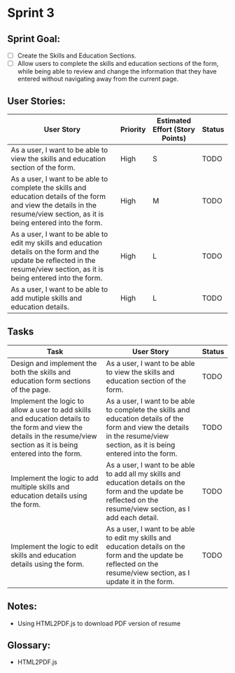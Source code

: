 # Sprint 3

## Sprint Goal:
- [ ] Create the Skills and Education Sections.  
- [ ] Allow users to complete the skills and education sections of the form, while being able to review and change the information that they have entered without navigating away from the current page. 

## User Stories:

| User Story | Priority | Estimated Effort (Story Points) | Status |
|---|---|---|---|
| As a user, I want to be able to view the skills and education section of the form. | High | S | TODO |
| As a user, I want to be able to complete the skills and education details of the form and view the details in the resume/view section, as it is being entered into the form. | High | M | TODO |
| As a user, I want to be able to edit my skills and education details on the form and the update be reflected in the resume/view section, as it is being entered into the form. | High | L | TODO |
| As a user, I want to be able to add mutiple skills and education details. | High | L |TODO |


## Tasks

| Task | User Story | Status |
|---|---|---|
| Design and implement the both the skills and education form sections of the page. | As a user, I want to be able to view the skills and education section of the form. | TODO |
| Implement the logic to allow a user to add skills and education details to the form and view the details in the resume/view section as it is being entered into the form. |  As a user, I want to be able to complete the skills and education details of the form and view the details in the resume/view section, as it is being entered into the form. | TODO |
| Implement the logic to add multiple skills and education details using the form. | As a user, I want to be able to add all my skills and education details on the form and the update be reflected on the resume/view section, as I add each detail. | TODO |
| Implement the logic to edit skills and education details using the form. | As a user, I want to be able to edit my skills and education details on the form and the update be reflected on the resume/view section, as I update it in the form. | TODO |

## Notes:
- Using HTML2PDF.js to download PDF version of resume

## Glossary:
- HTML2PDF.js